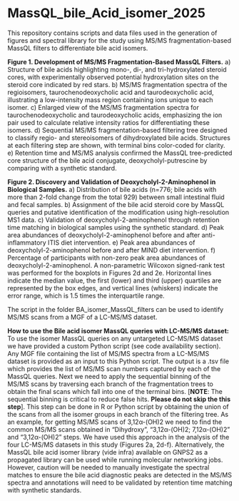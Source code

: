 # MassQL_bile_Acid_isomer_2025
This repository contains scripts and data files used in the generation of figures and spectral library for the study using MS/MS fragmentation-based MassQL filters to differentiate bile acid isomers. 

**Figure 1. Development of MS/MS Fragmentation-Based MassQL Filters.**
a) Structure of bile acids highlighting mono-, di-, and tri-hydroxylated steroid cores, with experimentally observed potential hydroxylation sites on the steroid core indicated by red stars. b) MS/MS fragmentation spectra of the regioisomers, taurochenodeoxycholic acid and taurodeoxycholic acid, illustrating a low-intensity mass region containing ions unique to each isomer. c) Enlarged view of the MS/MS fragmentation spectra for taurochenodeoxycholic and taurodeoxycholic acids, emphasizing the ion pair used to calculate relative intensity ratios for differentiating these isomers. d) Sequential MS/MS fragmentation-based filtering tree designed to classify regio- and stereoisomers of dihydroxylated bile acids. Structures at each filtering step are shown, with terminal bins color-coded for clarity. e) Retention time and MS/MS analysis confirmed the MassQL tree-predicted core structure of the bile acid conjugate, deoxycholyl-putrescine by comparing with a synthetic standard.

**Figure 2. Discovery and Validation of Deoxycholyl-2-Aminophenol in Biological Samples.**
a) Distribution of bile acids (n=776; bile acids with more than 2-fold change from the total 929) between small intestinal fluid and fecal samples. b) Assignment of the bile acid steroid core by MassQL queries and putative identification of the modification using high-resolution MS1 data. c) Validation of deoxycholyl-2-aminophenol through retention time matching in biological samples using the synthetic standard. d) Peak area abundances of deoxycholyl-2-aminophenol before and after anti-inflammatory ITIS diet intervention. e) Peak area abundances of deoxycholyl-2-aminophenol before and after MIND diet intervention. f) Percentage of participants with non-zero peak area abundances of deoxycholyl-2-aminophenol. A non-parametric Wilcoxon signed-rank test was performed for the boxplots in Figures 2d and 2e. Horizontal lines indicate the median value, the first (lower) and third (upper) quartiles are represented by the box edges, and vertical lines (whiskers) indicate the error range, which is 1.5 times the interquartile range. 

The script in the folder BA_isomer_MassQL_filters can be used to identify MS/MS scans from a MGF of a LC-MS/MS dataset. 

**How to use the Bile acid isomer MassQL queries with LC-MS/MS dataset:** To use the isomer MassQL queries on any untargeted LC-MS/MS dataset we have provided a custom Python script (see code availability section). Any MGF file containing the list of MS/MS spectra from a LC-MS/MS dataset is provided as an input to this Python script. The output is a .tsv file which provides the list of MS/MS scan numbers captured by each of the MassQL queries. Next we need to apply the sequential binning of the MS/MS scans by traversing each branch of the fragmentation trees to obtain the final scans which fall into one of the terminal bins. [**NOTE**: The sequential binning is critical to reduce false hits. **Please do not skip the this step**]. This step can be done in R or Python script by obtaining the union of the scans from all the isomer groups in each branch of the filtering tree. As an example, for getting MS/MS scans of 3,12α-(OH)2 we need to find the common MS/MS scans obtained in “Dihydroxy”, “3,12α-(OH)2; 7,12α-(OH)2” and “3,12α-(OH)2” steps. We have used this approach in the analysis of the four LC-MS/MS datasets in this study (Figures 2a, 2d-f). Alternatively, the MassQL bile acid isomer library (vide infra) available on GNPS2 as a propagated library can be used while running molecular networking jobs. However, caution will be needed to manually investigate the spectral matches to ensure the bile acid diagnostic peaks are detected in the MS/MS spectra and annotations will need to be validated by retention time matching with synthetic standards. 
